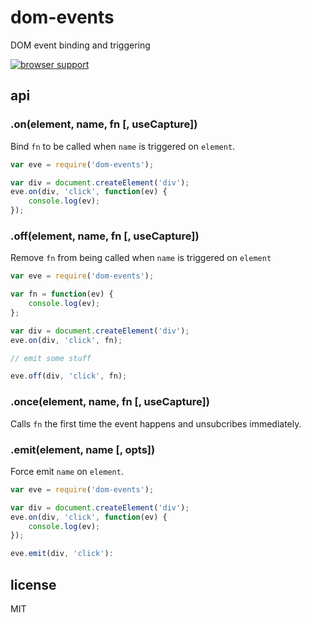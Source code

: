 # dom-events

DOM event binding and triggering

[![browser support](http://ci.testling.com/shtylman/dom-events.png)](http://ci.testling.com/shtylman/dom-events)

## api

### .on(element, name, fn [, useCapture])

Bind `fn` to be called when `name` is triggered on `element`.

```js
var eve = require('dom-events');

var div = document.createElement('div');
eve.on(div, 'click', function(ev) {
    console.log(ev);
});
```

### .off(element, name, fn [, useCapture])

Remove `fn` from being called when `name` is triggered on `element`

```js
var eve = require('dom-events');

var fn = function(ev) {
    console.log(ev);
};

var div = document.createElement('div');
eve.on(div, 'click', fn);

// emit some stuff

eve.off(div, 'click', fn);
```

### .once(element, name, fn [, useCapture])

Calls `fn` the first time the event happens and unsubcribes immediately.

### .emit(element, name [, opts])

Force emit `name` on `element`.

```js
var eve = require('dom-events');

var div = document.createElement('div');
eve.on(div, 'click', function(ev) {
    console.log(ev);
});

eve.emit(div, 'click'):
```

## license

MIT

